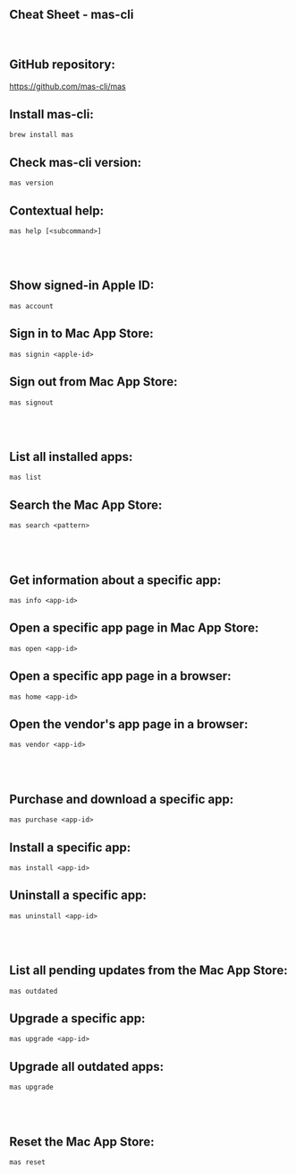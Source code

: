 ## Cheat Sheet - mas-cli

<br>

## GitHub repository:
https://github.com/mas-cli/mas

## Install mas-cli:
```shell
brew install mas
```

## Check mas-cli version:
```shell
mas version
```

## Contextual help:
```shell
mas help [<subcommand>]
```

<br><br>

## Show signed-in Apple ID:
```shell
mas account
```

## Sign in to Mac App Store:
```shell
mas signin <apple-id>
```

## Sign out from Mac App Store:
```shell
mas signout
```

<br><br>

## List all installed apps:
```shell
mas list
```

## Search the Mac App Store:
```shell
mas search <pattern>
```

<br><br>

## Get information about a specific app:
```shell
mas info <app-id>
```

## Open a specific app page in Mac App Store:
```shell
mas open <app-id>
```

## Open a specific app page in a browser:
```shell
mas home <app-id>
```

## Open the vendor's app page in a browser:
```shell
mas vendor <app-id>
```

<br><br>

## Purchase and download a specific app:
```shell
mas purchase <app-id>
```

## Install a specific app:
```shell
mas install <app-id>
```

## Uninstall a specific app:
```shell
mas uninstall <app-id>
```

<br><br>

## List all pending updates from the Mac App Store:
```shell
mas outdated
```

## Upgrade a specific app:
```shell
mas upgrade <app-id>
```

## Upgrade all outdated apps:
```shell
mas upgrade
```

<br><br>

## Reset the Mac App Store:
```shell
mas reset
```